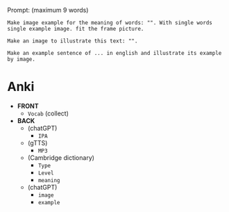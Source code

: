 Prompt: (maximum 9 words)
```
Make image example for the meaning of words: "". With single words single example image. fit the frame picture.
```
```
Make an image to illustrate this text: "".
```
```
Make an example sentence of ... in english and illustrate its example by image.
```
# Anki
- **FRONT**
  - ``Vocab`` (collect)
- **BACK**
  - (chatGPT) 
    - ``IPA``
  - (gTTS)
    - ``MP3``
  - (Cambridge dictionary)
    - ``Type``
    - ``Level``
    - ``meaning``
  - (chatGPT)
    - ``image``
    - ``example``

